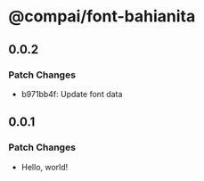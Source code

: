 # @compai/font-bahianita

## 0.0.2

### Patch Changes

- b971bb4f: Update font data

## 0.0.1

### Patch Changes

- Hello, world!
